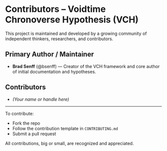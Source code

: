 # Contributors – Voidtime Chronoverse Hypothesis (VCH)

This project is maintained and developed by a growing community of independent thinkers, researchers, and contributors.

## Primary Author / Maintainer
- **Brad Senff** (@bsenff) — Creator of the VCH framework and core author of initial documentation and hypotheses.

## Contributors
<!-- Add yourself with a PR or issue -->

- _(Your name or handle here)_

---

To contribute:
- Fork the repo
- Follow the contribution template in `CONTRIBUTING.md`
- Submit a pull request

All contributions, big or small, are recognized and appreciated.
